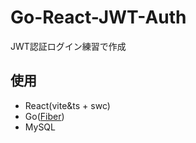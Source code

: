 # Go-React-JWT-Auth  

JWT認証ログイン練習で作成

## 使用
- React(vite&ts + swc)  
- Go([Fiber](https://gofiber.io/))
- MySQL